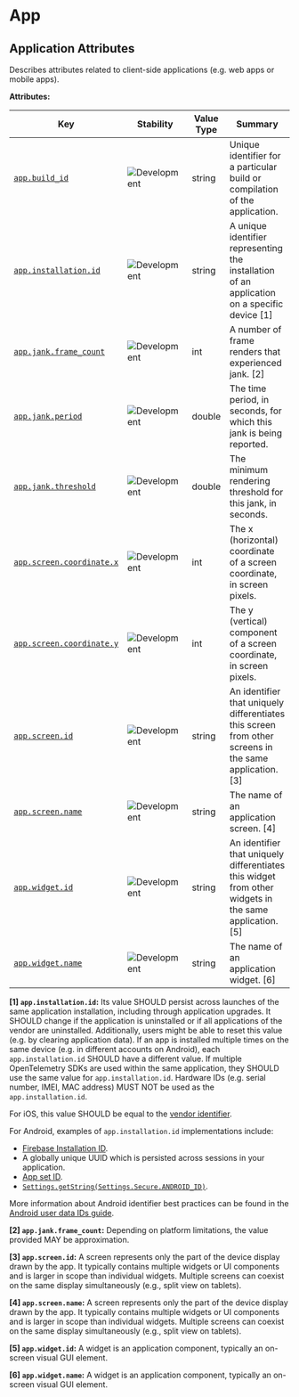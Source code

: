 <!-- NOTE: THIS FILE IS AUTOGENERATED. DO NOT EDIT BY HAND. -->
<!-- see templates/registry/markdown/attribute_namespace.md.j2 -->

# App

## Application Attributes

Describes attributes related to client-side applications (e.g. web apps or mobile apps).

**Attributes:**

| Key | Stability | Value Type | Summary | Example Values |
|---|---|---|---|---|
| <a id="app-build-id" href="#app-build-id">`app.build_id`</a> | ![Development](https://img.shields.io/badge/-development-blue) | string | Unique identifier for a particular build or compilation of the application. | `6cff0a7e-cefc-4668-96f5-1273d8b334d0`; `9f2b833506aa6973a92fde9733e6271f`; `my-app-1.0.0-code-123` |
| <a id="app-installation-id" href="#app-installation-id">`app.installation.id`</a> | ![Development](https://img.shields.io/badge/-development-blue) | string | A unique identifier representing the installation of an application on a specific device [1] | `2ab2916d-a51f-4ac8-80ee-45ac31a28092` |
| <a id="app-jank-frame-count" href="#app-jank-frame-count">`app.jank.frame_count`</a> | ![Development](https://img.shields.io/badge/-development-blue) | int | A number of frame renders that experienced jank. [2] | `9`; `42` |
| <a id="app-jank-period" href="#app-jank-period">`app.jank.period`</a> | ![Development](https://img.shields.io/badge/-development-blue) | double | The time period, in seconds, for which this jank is being reported. | `1.0`; `5.0`; `10.24` |
| <a id="app-jank-threshold" href="#app-jank-threshold">`app.jank.threshold`</a> | ![Development](https://img.shields.io/badge/-development-blue) | double | The minimum rendering threshold for this jank, in seconds. | `0.016`; `0.7`; `1.024` |
| <a id="app-screen-coordinate-x" href="#app-screen-coordinate-x">`app.screen.coordinate.x`</a> | ![Development](https://img.shields.io/badge/-development-blue) | int | The x (horizontal) coordinate of a screen coordinate, in screen pixels. | `0`; `131` |
| <a id="app-screen-coordinate-y" href="#app-screen-coordinate-y">`app.screen.coordinate.y`</a> | ![Development](https://img.shields.io/badge/-development-blue) | int | The y (vertical) component of a screen coordinate, in screen pixels. | `12`; `99` |
| <a id="app-screen-id" href="#app-screen-id">`app.screen.id`</a> | ![Development](https://img.shields.io/badge/-development-blue) | string | An identifier that uniquely differentiates this screen from other screens in the same application. [3] | `f9bc787d-ff05-48ad-90e1-fca1d46130b3`; `com.example.app.MainActivity`; `com.example.shop.ProductDetailFragment`; `MyApp.ProfileView`; `MyApp.ProfileViewController` |
| <a id="app-screen-name" href="#app-screen-name">`app.screen.name`</a> | ![Development](https://img.shields.io/badge/-development-blue) | string | The name of an application screen. [4] | `MainActivity`; `ProductDetailFragment`; `ProfileView`; `ProfileViewController` |
| <a id="app-widget-id" href="#app-widget-id">`app.widget.id`</a> | ![Development](https://img.shields.io/badge/-development-blue) | string | An identifier that uniquely differentiates this widget from other widgets in the same application. [5] | `f9bc787d-ff05-48ad-90e1-fca1d46130b3`; `submit_order_1829` |
| <a id="app-widget-name" href="#app-widget-name">`app.widget.name`</a> | ![Development](https://img.shields.io/badge/-development-blue) | string | The name of an application widget. [6] | `submit`; `attack`; `Clear Cart` |

**[1] `app.installation.id`:** Its value SHOULD persist across launches of the same application installation, including through application upgrades.
It SHOULD change if the application is uninstalled or if all applications of the vendor are uninstalled.
Additionally, users might be able to reset this value (e.g. by clearing application data).
If an app is installed multiple times on the same device (e.g. in different accounts on Android), each `app.installation.id` SHOULD have a different value.
If multiple OpenTelemetry SDKs are used within the same application, they SHOULD use the same value for `app.installation.id`.
Hardware IDs (e.g. serial number, IMEI, MAC address) MUST NOT be used as the `app.installation.id`.

For iOS, this value SHOULD be equal to the [vendor identifier](https://developer.apple.com/documentation/uikit/uidevice/identifierforvendor).

For Android, examples of `app.installation.id` implementations include:

- [Firebase Installation ID](https://firebase.google.com/docs/projects/manage-installations).
- A globally unique UUID which is persisted across sessions in your application.
- [App set ID](https://developer.android.com/identity/app-set-id).
- [`Settings.getString(Settings.Secure.ANDROID_ID)`](https://developer.android.com/reference/android/provider/Settings.Secure#ANDROID_ID).

More information about Android identifier best practices can be found in the [Android user data IDs guide](https://developer.android.com/training/articles/user-data-ids).

**[2] `app.jank.frame_count`:** Depending on platform limitations, the value provided MAY be approximation.

**[3] `app.screen.id`:** A screen represents only the part of the device display drawn by the app. It typically contains multiple widgets or UI components and is larger in scope than individual widgets. Multiple screens can coexist on the same display simultaneously (e.g., split view on tablets).

**[4] `app.screen.name`:** A screen represents only the part of the device display drawn by the app. It typically contains multiple widgets or UI components and is larger in scope than individual widgets. Multiple screens can coexist on the same display simultaneously (e.g., split view on tablets).

**[5] `app.widget.id`:** A widget is an application component, typically an on-screen visual GUI element.

**[6] `app.widget.name`:** A widget is an application component, typically an on-screen visual GUI element.
